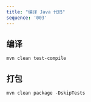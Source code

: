 ```yaml
---
title: "编译 Java 代码"
sequence: '003'
---
```


## 编译

```text
mvn clean test-compile
```

## 打包

```text
mvn clean package -DskipTests
```


